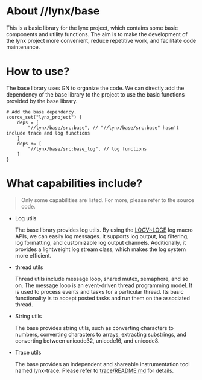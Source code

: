# About //lynx/base
This is a basic library for the lynx project, which contains some basic components and utility functions. The aim is to make the development of the lynx project more convenient, reduce repetitive work, and facilitate code maintenance.
# How to use?
The base library uses GN to organize the code. We can directly add the dependency of the base library to the project to use the basic functions provided by the base library.
```GN
# Add the base dependency.
source_set("lynx_project") {
    deps = [
        "//lynx/base/src:base", // "//lynx/base/src:base" hasn't include trace and log functions
    ]
    deps += [
        "//lynx/base/src:base_log", // log functions
    ]
}
``` 
# What capabilities include?
> Only some capabilities are listed. For more, please refer to the source code.
- Log utils
 
    The base library provides log utils. By using the [LOGV~LOGE](include/log/logging.h) log macro APIs, we can easily log messages. It supports log output, log filtering, log formatting, and customizable log output channels. Additionally, it provides a lightweight log stream class, which makes the log system more efficient.
- thread utils
 
    Thread utils include message loop, shared mutex, semaphore, and so on. The message loop is an event-driven thread programming model. It is used to process events and tasks for a particular thread. Its basic functionality is to accept posted tasks and run them on the associated thread.
- String utils
    
    The base provides string utils, such as converting characters to numbers, converting characters to arrays, extracting substrings, and converting between unicode32, unicode16, and unicode8.
- Trace utils
    
    The base provides an independent and shareable instrumentation tool named lynx-trace. Please refer to [trace/README.md](trace/README.md) for details.




